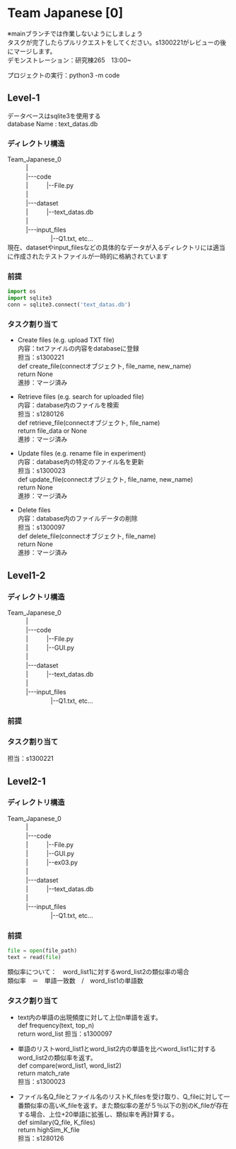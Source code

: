 # Team Japanese [0]  
※mainブランチでは作業しないようにしましょう  
タスクが完了したらプルリクエストをしてください。s1300221がレビューの後にマージします。  
デモンストレーション：研究棟265　13:00~  

プロジェクトの実行：python3 -m code  

## Level-1
データベースはsqlite3を使用する  
database Name : text_datas.db  

### ディレクトリ構造    
Team_Japanese_0  
　　　|  
　　　|---code  
　　　|　　　|--File.py  
　　　|  
　　　|---dataset  
　　　|　　　|--text_datas.db  
　　　|  
　　　|---input_files  
　　　　　　　|--Q1.txt, etc...  
現在、datasetやinput_filesなどの具体的なデータが入るディレクトリには適当に作成されたテストファイルが一時的に格納されています  

### 前提  
```python
import os  
import sqlite3  
conn = sqlite3.connect('text_datas.db')  
```
### タスク割り当て  
- Create files (e.g. upload TXT file)  
  内容：txtファイルの内容をdatabaseに登録  
  担当：s1300221  
  def create_file(connectオブジェクト, file_name, new_name)  
  return None  
  進捗：マージ済み
  
- Retrieve files (e.g. search for uploaded file)  
  内容：database内のファイルを検索  
  担当：s1280126  
  def retrieve_file(connectオブジェクト, file_name)  
  return file_data or None  
  進捗：マージ済み
  
- Update files (e.g. rename file in experiment)  
  内容：database内の特定のファイル名を更新  
  担当：s1300023  
  def update_file(connectオブジェクト, file_name, new_name)  
  return None  
  進捗：マージ済み
  
- Delete files  
  内容：database内のファイルデータの削除  
  担当：s1300097  
  def delete_file(connectオブジェクト, file_name)  
  return None  
  進捗：マージ済み

## Level1-2
### ディレクトリ構造    
Team_Japanese_0  
　　　|  
　　　|---code  
　　　|　　　|--File.py  
　　　|　　　|--GUI.py  
　　　|  
　　　|---dataset  
　　　|　　　|--text_datas.db  
　　　|  
　　　|---input_files  
　　　　　　　|--Q1.txt, etc...  

### 前提  
### タスク割り当て  
担当：s1300221  

## Level2-1
### ディレクトリ構造    
Team_Japanese_0  
　　　|  
　　　|---code  
　　　|　　　|--File.py  
　　　|　　　|--GUI.py  
　　　|　　　|--ex03.py  
　　　|  
　　　|---dataset  
　　　|　　　|--text_datas.db  
　　　|  
　　　|---input_files  
　　　　　　　|--Q1.txt, etc...  

### 前提  
```python
file = open(file_path)
text = read(file)
```
類似率について：　word_list1に対するword_list2の類似率の場合  
類似率　＝　単語一致数　/　word_list1の単語数  

### タスク割り当て 
- text内の単語の出現頻度に対して上位n単語を返す。  
  def frequency(text, top_n)  
  return word_list
  担当：s1300097
  
- 単語のリストword_list1とword_list2内の単語を比べword_list1に対するword_list2の類似率を返す。  
  def compare(word_list1, word_list2)  
  return match_rate  
  担当：s1300023  
  
- ファイル名Q_fileとファイル名のリストK_filesを受け取り、Q_fileに対して一番類似率の高いK_fileを返す。また類似率の差が５％以下の別のK_fileが存在する場合、上位+20単語に拡張し、類似率を再計算する。  
  def similary(Q_file, K_files)  
  return highSim_K_file  
  担当：s1280126  
